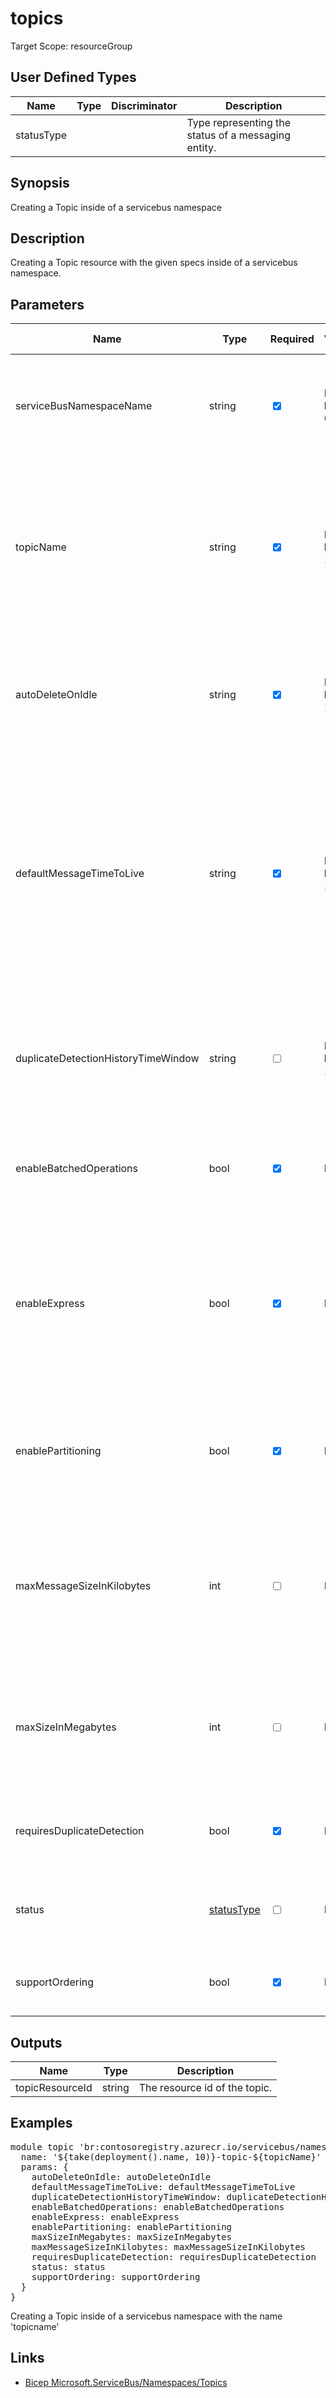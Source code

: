 ﻿# topics

Target Scope: resourceGroup

## User Defined Types
| Name | Type | Discriminator | Description
| -- |  -- | -- | -- |
| <a id="statusType">statusType</a>  | <pre></pre> |  | Type representing the status of a messaging entity. | 

## Synopsis
Creating a Topic inside of a servicebus namespace

## Description
Creating a Topic resource with the given specs inside of a servicebus namespace.

## Parameters
| Name | Type | Required | Validation | Default value | Description |
| -- |  -- | -- | -- | -- | -- |
| serviceBusNamespaceName | string | <input type="checkbox" checked> | Length between 6-50 | <pre></pre> | <br>Character limit: 6-50<br><br>Valid characters: Alphanumerics and hyphens.<br> |
| topicName | string | <input type="checkbox" checked> | Length between 1-260 | <pre></pre> | Character limit: 1-260<br><br>Valid characters:<br>Alphanumerics, periods, hyphens, underscores, and slashes.<br><br>Start and end with alphanumeric. |
| autoDeleteOnIdle | string | <input type="checkbox" checked> | Length between 1-* | <pre></pre> | ISO 8601 timespan idle interval after which the topic is automatically deleted. The minimum duration is 5 minutes. |
| defaultMessageTimeToLive | string | <input type="checkbox" checked> | Length between 1-* | <pre></pre> | ISO 8601 Default message timespan to live value. This is the duration after which the message expires, starting from when the message is sent to Service Bus. This is the default value used when TimeToLive is not set on a message itself. |
| duplicateDetectionHistoryTimeWindow | string | <input type="checkbox"> | Length between 1-* | <pre>'PT10M'</pre> | ISO8601 timespan structure that defines the duration of the duplicate detection history. The default value is 10 minutes. |
| enableBatchedOperations | bool | <input type="checkbox" checked> | None | <pre></pre> | Value that indicates whether server-side batched operations are enabled. |
| enableExpress | bool | <input type="checkbox" checked> | None | <pre></pre> | Value that indicates whether Express Entities are enabled. An express topic holds a message in memory temporarily before writing it to persistent storage. |
| enablePartitioning | bool | <input type="checkbox" checked> | None | <pre></pre> | Value that indicates whether the topic to be partitioned across multiple message brokers is enabled. |
| maxMessageSizeInKilobytes | int | <input type="checkbox"> | None | <pre>1024</pre> | Maximum size (in KB) of the message payload that can be accepted by the topic. This property is only used in Premium today and default is 1024. |
| maxSizeInMegabytes | int | <input type="checkbox"> | None | <pre>1024</pre> | Maximum size of the topic in megabytes, which is the size of the memory allocated for the topic. Default is 1024. |
| requiresDuplicateDetection | bool | <input type="checkbox" checked> | None | <pre></pre> | Value indicating if this topic requires duplicate detection. |
| status | [statusType](#statusType) | <input type="checkbox"> | None | <pre>'Active'</pre> | Enumerates the possible values for the status of a messaging entity. |
| supportOrdering | bool | <input type="checkbox" checked> | None | <pre></pre> | Value that indicates whether the topic supports ordering. |

## Outputs
| Name | Type | Description |
| -- |  -- | -- |
| topicResourceId | string | The resource id of the topic. |

## Examples
<pre>
module topic 'br:contosoregistry.azurecr.io/servicebus/namespaces/topics:latest' = {
  name: '${take(deployment().name, 10)}-topic-${topicName}'
  params: {
    autoDeleteOnIdle: autoDeleteOnIdle
    defaultMessageTimeToLive: defaultMessageTimeToLive
    duplicateDetectionHistoryTimeWindow: duplicateDetectionHistoryTimeWindow
    enableBatchedOperations: enableBatchedOperations
    enableExpress: enableExpress
    enablePartitioning: enablePartitioning
    maxSizeInMegabytes: maxSizeInMegabytes
    maxMessageSizeInKilobytes: maxMessageSizeInKilobytes
    requiresDuplicateDetection: requiresDuplicateDetection
    status: status
    supportOrdering: supportOrdering
  }
}
</pre>
<p>Creating a Topic inside of a servicebus namespace with the name 'topicname'</p>

## Links
- [Bicep Microsoft.ServiceBus/Namespaces/Topics](https://learn.microsoft.com/en-us/azure/templates/microsoft.servicebus/namespaces/topics?pivots=deployment-language-bicep)
